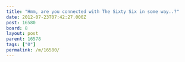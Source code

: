```yaml
---
title: "Hmm, are you connected with The Sixty Six in some way..?"
date: 2012-07-23T07:42:27.000Z
post: 16580
board: 8
layout: post
parent: 16578
tags: ["0"]
permalink: /m/16580/
---
```


